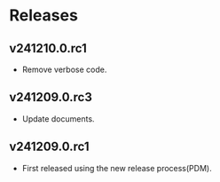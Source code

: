 # Releases

## v241210.0.rc1

- Remove verbose code.

## v241209.0.rc3

- Update documents.

## v241209.0.rc1

- First released using the new release process(PDM).